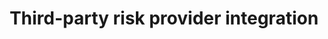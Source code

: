 ---
title: Third-party risk provider integration
excerpt: Provides documentation on configuring an Okta org to receive risk events from a third-party provider
layout: Guides
sections:
 - main
---